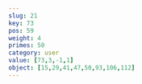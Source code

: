 ```yaml
---
slug: 21
key: 73
pos: 59
weight: 4
primes: 50
category: user
value: [73,3,-1,1]
object: [15,29,41,47,50,93,106,112]
---
```

